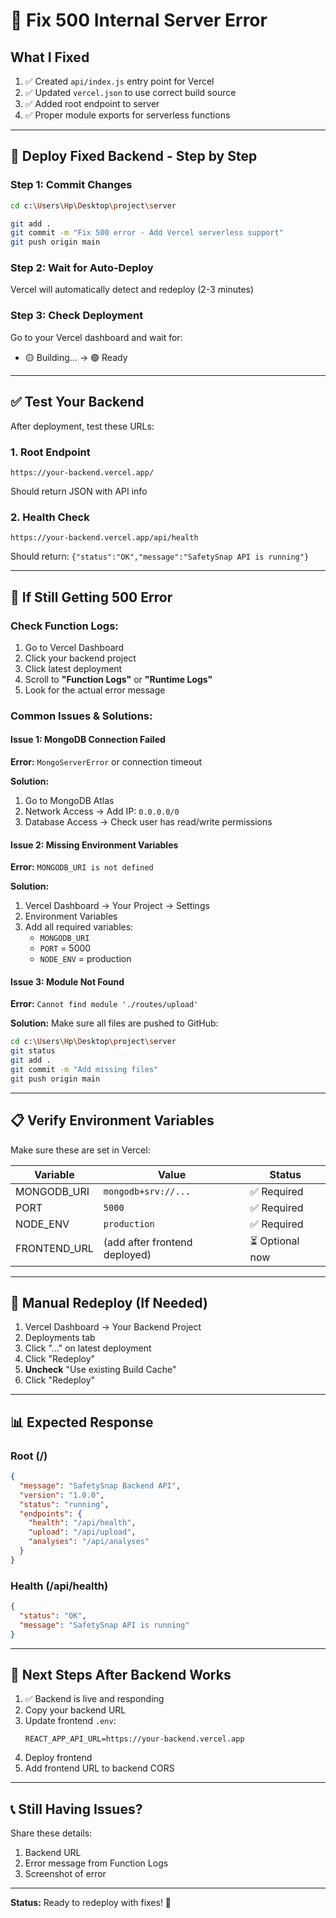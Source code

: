 # 🔧 Fix 500 Internal Server Error

## What I Fixed

1. ✅ Created `api/index.js` entry point for Vercel
2. ✅ Updated `vercel.json` to use correct build source
3. ✅ Added root endpoint to server
4. ✅ Proper module exports for serverless functions

---

## 🚀 Deploy Fixed Backend - Step by Step

### Step 1: Commit Changes

```bash
cd c:\Users\Hp\Desktop\project\server

git add .
git commit -m "Fix 500 error - Add Vercel serverless support"
git push origin main
```

### Step 2: Wait for Auto-Deploy

Vercel will automatically detect and redeploy (2-3 minutes)

### Step 3: Check Deployment

Go to your Vercel dashboard and wait for:
- 🟡 Building... → 🟢 Ready

---

## ✅ Test Your Backend

After deployment, test these URLs:

### 1. Root Endpoint
```
https://your-backend.vercel.app/
```
Should return JSON with API info

### 2. Health Check
```
https://your-backend.vercel.app/api/health
```
Should return: `{"status":"OK","message":"SafetySnap API is running"}`

---

## 🐛 If Still Getting 500 Error

### Check Function Logs:

1. Go to Vercel Dashboard
2. Click your backend project
3. Click latest deployment
4. Scroll to **"Function Logs"** or **"Runtime Logs"**
5. Look for the actual error message

### Common Issues & Solutions:

#### Issue 1: MongoDB Connection Failed
**Error:** `MongoServerError` or connection timeout

**Solution:**
1. Go to MongoDB Atlas
2. Network Access → Add IP: `0.0.0.0/0`
3. Database Access → Check user has read/write permissions

#### Issue 2: Missing Environment Variables
**Error:** `MONGODB_URI is not defined`

**Solution:**
1. Vercel Dashboard → Your Project → Settings
2. Environment Variables
3. Add all required variables:
   - `MONGODB_URI`
   - `PORT` = 5000
   - `NODE_ENV` = production

#### Issue 3: Module Not Found
**Error:** `Cannot find module './routes/upload'`

**Solution:** Make sure all files are pushed to GitHub:
```bash
cd c:\Users\Hp\Desktop\project\server
git status
git add .
git commit -m "Add missing files"
git push origin main
```

---

## 📋 Verify Environment Variables

Make sure these are set in Vercel:

| Variable | Value | Status |
|----------|-------|--------|
| MONGODB_URI | `mongodb+srv://...` | ✅ Required |
| PORT | `5000` | ✅ Required |
| NODE_ENV | `production` | ✅ Required |
| FRONTEND_URL | (add after frontend deployed) | ⏳ Optional now |

---

## 🔄 Manual Redeploy (If Needed)

1. Vercel Dashboard → Your Backend Project
2. Deployments tab
3. Click "..." on latest deployment
4. Click "Redeploy"
5. **Uncheck** "Use existing Build Cache"
6. Click "Redeploy"

---

## 📊 Expected Response

### Root (/)
```json
{
  "message": "SafetySnap Backend API",
  "version": "1.0.0",
  "status": "running",
  "endpoints": {
    "health": "/api/health",
    "upload": "/api/upload",
    "analyses": "/api/analyses"
  }
}
```

### Health (/api/health)
```json
{
  "status": "OK",
  "message": "SafetySnap API is running"
}
```

---

## 🎯 Next Steps After Backend Works

1. ✅ Backend is live and responding
2. Copy your backend URL
3. Update frontend `.env`:
   ```
   REACT_APP_API_URL=https://your-backend.vercel.app
   ```
4. Deploy frontend
5. Add frontend URL to backend CORS

---

## 📞 Still Having Issues?

Share these details:
1. Backend URL
2. Error message from Function Logs
3. Screenshot of error

---

**Status:** Ready to redeploy with fixes! 🚀

